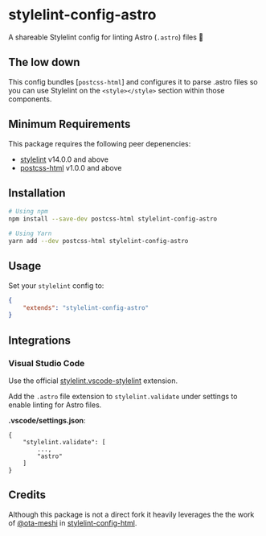 # stylelint-config-astro

A shareable Stylelint config for linting Astro (`.astro`) files :rocket:

## The low down

This config bundles [`postcss-html`] and configures it to parse .astro files so you can use Stylelint
on the `<style></style>` section within those components.

## Minimum Requirements

This package requires the following peer depenencies:

-   [stylelint] v14.0.0 and above
-   [postcss-html] v1.0.0 and above

## Installation

```sh
# Using npm
npm install --save-dev postcss-html stylelint-config-astro

# Using Yarn
yarn add --dev postcss-html stylelint-config-astro
```

## Usage

Set your `stylelint` config to:

```json
{
    "extends": "stylelint-config-astro"
}
```

## Integrations

### Visual Studio Code

Use the official
[stylelint.vscode-stylelint](https://marketplace.visualstudio.com/items?itemName=stylelint.vscode-stylelint)
extension.

Add the `.astro` file extension to `stylelint.validate` under settings to enable linting for Astro
files.

**.vscode/settings.json**:

```jsonc
{
    "stylelint.validate": [
        ...,
        "astro"
    ]
}
```

## Credits

Although this package is not a direct fork it heavily leverages the the work of
[@ota-meshi](https://github.com/ota-meshi) in
[stylelint-config-html](https://github.com/ota-meshi/stylelint-config-html).

[stylelint]: https://stylelint.io/
[postcss-html]: https://github.com/ota-meshi/postcss-html
